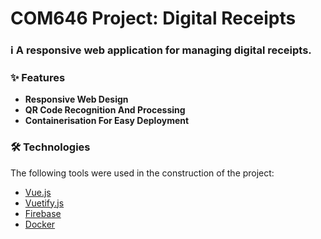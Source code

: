 # COM646 Project: Digital Receipts

### :information_source: A responsive web application for managing digital receipts.

### ✨ Features

- **Responsive Web Design**
- **QR Code Recognition And Processing**
- **Containerisation For Easy Deployment**

### 🛠️ Technologies

The following tools were used in the construction of the project:

- [Vue.js](https://vuejs.org/)
- [Vuetify.js](https://vuetifyjs.com/)
- [Firebase](https://firebase.google.com/)
- [Docker](https://docker.com/)